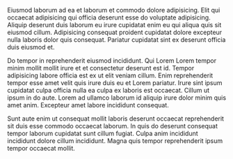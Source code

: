 Eiusmod laborum ad ea et laborum et commodo dolore adipisicing. Elit qui occaecat adipisicing qui officia deserunt esse do voluptate adipisicing. Aliquip deserunt duis laborum eu irure cupidatat enim eu qui aliqua quis sit eiusmod cillum. Adipisicing consequat proident cupidatat dolore excepteur nulla laboris dolor quis consequat. Pariatur cupidatat sint ex deserunt officia duis eiusmod et.

Do tempor in reprehenderit eiusmod incididunt. Qui Lorem Lorem tempor minim mollit mollit irure et et consectetur deserunt est id. Tempor adipisicing labore officia est ex ut elit veniam cillum. Enim reprehenderit tempor esse amet velit quis irure duis eu et Lorem pariatur. Irure sint ipsum cupidatat culpa officia nulla ea culpa ex laboris est occaecat. Cillum ut ipsum in do aute. Lorem ad ullamco laborum id aliquip irure dolor minim quis amet anim. Excepteur amet labore incididunt consequat.

Sunt aute enim ut consequat mollit laboris deserunt occaecat reprehenderit sit duis esse commodo occaecat laborum. In quis do deserunt consequat tempor laborum cupidatat sunt cillum fugiat. Culpa anim incididunt incididunt dolore cillum incididunt. Magna quis tempor reprehenderit ipsum tempor occaecat mollit.
